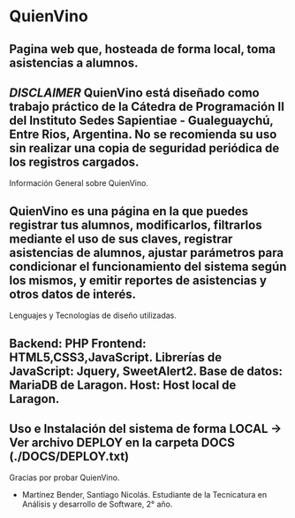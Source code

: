 # QuienVino
Pagina web que, hosteada de forma local, toma asistencias a alumnos.
------------------------------------------
*DISCLAIMER*
QuienVino está diseñado como trabajo práctico de la Cátedra de Programación II del Instituto Sedes Sapientiae - Gualeguaychú, Entre Rios, Argentina.
No se recomienda su uso sin realizar una copia de seguridad periódica de los registros cargados.
------------------------------------------
Información General sobre QuienVino.

QuienVino es una página en la que puedes registrar tus alumnos, modificarlos, filtrarlos mediante el uso de sus claves, registrar asistencias de alumnos, ajustar parámetros para condicionar el funcionamiento del sistema según los mismos, y emitir reportes de asistencias y otros datos de interés.
------------------------------------------
Lenguajes y Tecnologías de diseño utilizadas.

Backend: PHP
Frontend: HTML5,CSS3,JavaScript.
Librerías de JavaScript: Jquery, SweetAlert2.
Base de datos: MariaDB de Laragon.
Host: Host local de Laragon.
------------------------------------------
Uso e Instalación del sistema de forma LOCAL
-> Ver archivo DEPLOY en la carpeta DOCS (./DOCS/DEPLOY.txt)
------------------------------------------
Gracias por probar QuienVino.
- Martínez Bender, Santiago Nicolás. Estudiante de la Tecnicatura en Análisis y desarrollo de Software, 2° año.

